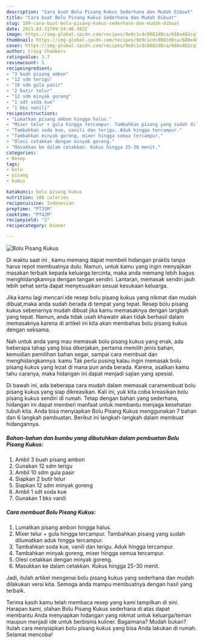 ```yaml
---
description: "Cara buat Bolu Pisang Kukus Sederhana dan Mudah Dibuat"
title: "Cara buat Bolu Pisang Kukus Sederhana dan Mudah Dibuat"
slug: 109-cara-buat-bolu-pisang-kukus-sederhana-dan-mudah-dibuat
date: 2021-03-31T09:54:46.502Z
image: https://img-global.cpcdn.com/recipes/9e9c1cdc0882d0ca/680x482cq70/bolu-pisang-kukus-foto-resep-utama.jpg
thumbnail: https://img-global.cpcdn.com/recipes/9e9c1cdc0882d0ca/680x482cq70/bolu-pisang-kukus-foto-resep-utama.jpg
cover: https://img-global.cpcdn.com/recipes/9e9c1cdc0882d0ca/680x482cq70/bolu-pisang-kukus-foto-resep-utama.jpg
author: Craig Chambers
ratingvalue: 3.7
reviewcount: 5
recipeingredient:
- "3 buah pisang ambon"
- "12 sdm terigu"
- "10 sdm gula pasir"
- "2 butir telur"
- "12 sdm minyak goreng"
- "1 sdt soda kue"
- "1 bks vanili"
recipeinstructions:
- "Lumatkan pisang ambon hingga halus."
- "Mixer telur + gula hingga tercampur. Tambahkan pisang yang sudah dilumatkan aduk hingga tercampur."
- "Tambahkan soda kue, vanili dan terigu. Aduk hingga tercampur."
- "Tambahkan minyak goreng, mixer hingga semua tercampur."
- "Olesi cetakkan dengan minyak goreng."
- "Masukkan ke dalam cetakkan. Kukus hingga 25-30 menit."
categories:
- Resep
tags:
- bolu
- pisang
- kukus

katakunci: bolu pisang kukus 
nutrition: 108 calories
recipecuisine: Indonesian
preptime: "PT35M"
cooktime: "PT42M"
recipeyield: "2"
recipecategory: Dinner

---
```



![Bolu Pisang Kukus](https://img-global.cpcdn.com/recipes/9e9c1cdc0882d0ca/680x482cq70/bolu-pisang-kukus-foto-resep-utama.jpg)

Di waktu  saat ini , kamu memang dapat membeli hidangan praktis tanpa harus repot membuatnya dulu. Namun, untuk kamu yang ingin menyajikan masakan terbaik kepada keluarga tercinta, maka anda memang lebih bagus menghidangkannya dengan tangan sendiri. Lantaran, memasak sendiri jauh lebih sehat serta dapat menyesuaikan sesuai kesukaan keluarga.

Jika kamu lagi mencari ide resep bolu pisang kukus yang nikmat dan mudah dibuat,maka anda sudah berada di tempat yang tepat. Resep bolu pisang kukus  sebenarnya mudah dibuat jika kamu memasaknya dengan langkah yang tepat. Namun, anda tidak usah khawatir akan tidak berhasil dalam memasaknya 
karena di artikel ini kita akan membahas bolu pisang kukus dengan seksama.  



Nah untuk anda yang mau memasak bolu pisang kukus yang enak, ada beberapa tahap yang bisa dikerjakan, pertama memilih jenis bahan, kemudian pemilihan bahan segar, sampai cara membuat dan menghidangkannya. kamu Tak perlu pusing kalau ingin memasak bolu pisang kukus yang lezat di mana pun anda berada. Karena, asalkan kamu  tahu caranya, maka hidangan ini dapat menjadi sajian yang spesial.

Di bawah ini, ada beberapa cara mudah dalam memasak caramembuat bolu pisang kukus yang siap dikreasikan. Kali ini, yuk kita coba kreasikan bolu pisang kukus sendiri di rumah. Tetap dengan bahan yang sederhana, hidangan ini dapat memberi manfaat untuk membantu menjaga kesehatan tubuh kita. Anda bisa menyiapkan Bolu Pisang Kukus menggunakan 7 bahan dan 6 langkah pembuatan. Berikut ini langkah-langkah dalam membuat hidangannya.

<!--inarticleads1-->

##### Bahan-bahan dan bumbu yang dibutuhkan dalam pembuatan Bolu Pisang Kukus:

1. Ambil 3 buah pisang ambon
1. Gunakan 12 sdm terigu
1. Ambil 10 sdm gula pasir
1. Siapkan 2 butir telur
1. Siapkan 12 sdm minyak goreng
1. Ambil 1 sdt soda kue
1. Gunakan 1 bks vanili




<!--inarticleads2-->

##### Cara membuat Bolu Pisang Kukus:

1. Lumatkan pisang ambon hingga halus.
1. Mixer telur + gula hingga tercampur. Tambahkan pisang yang sudah dilumatkan aduk hingga tercampur.
1. Tambahkan soda kue, vanili dan terigu. Aduk hingga tercampur.
1. Tambahkan minyak goreng, mixer hingga semua tercampur.
1. Olesi cetakkan dengan minyak goreng.
1. Masukkan ke dalam cetakkan. Kukus hingga 25-30 menit.




Jadi, itulah artikel mengenai  bolu pisang kukus  yang sederhana dan mudah dilakukan versi kita. Semoga anda mampu membuatnya dengan hasil yang terbaik. 

Terima kasih kamu telah membaca resep yang kami tampilkan di sini. Harapan kami, olahan  Bolu Pisang Kukus sederhana di atas dapat membantu Anda menyiapkan hidangan yang nikmat untuk keluarga/teman maupun menjadi ide untuk berbisnis kuliner. Bagaimana? Mudah bukan? Itulah cara menyiapkan bolu pisang kukus yang bisa Anda lakukan di rumah. Selamat mencoba!

